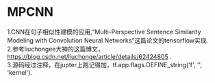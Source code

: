 # MPCNN
1.CNN在句子相似性建模的应用,“Multi-Perspective Sentence Similarity Modeling with Convolution Neural Networks”这篇论文的tensorflow实现. <br>
2.参考liuchongee大神的这篇博文，https://blog.csdn.net/liuchonge/article/details/62424805 .<br>
3.源码经过注释，在jupter上跑记得加，tf.app.flags.DEFINE_string('f', '', 'kernel').<br>
